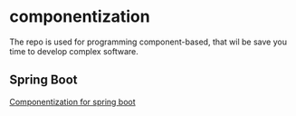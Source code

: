 # componentization
The repo is used for programming component-based, that wil be save you time to develop complex software.

## Spring Boot
[Componentization for spring boot](https://github.com/componentization-spring-boot)
